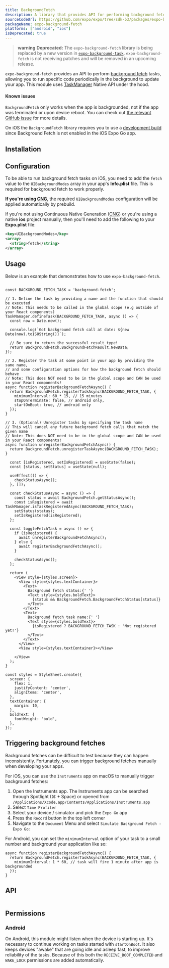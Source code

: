 ```yaml
---
title: BackgroundFetch
description: A library that provides API for performing background fetch tasks.
sourceCodeUrl: https://github.com/expo/expo/tree/sdk-53/packages/expo-background-fetch
packageName: expo-background-fetch
platforms: ["android", "ios"]
isDeprecated: true
---
```


> **warning** **Deprecated:** The `expo-background-fetch` library is being replaced by a new version in [`expo-background-task`](background-task.md). `expo-background-fetch` is not receiving patches and will be removed in an upcoming release.

`expo-background-fetch` provides an API to perform [background fetch](https://developer.apple.com/documentation/uikit/core_app/managing_your_app_s_life_cycle/preparing_your_app_to_run_in_the_background/updating_your_app_with_background_app_refresh) tasks, allowing you to run specific code periodically in the background to update your app. This module uses [TaskManager](task-manager.md) Native API under the hood.

#### Known issues&ensp;

`BackgroundFetch` only works when the app is backgrounded, not if the app was terminated or upon device reboot. You can check out [the relevant GitHub issue](https://github.com/expo/expo/issues/3582) for more details.

On iOS the `BackgroundFetch` library requires you to use a [development build](/develop/development-builds/introduction/) since Background Fetch is not enabled in the iOS Expo Go app.

## Installation

## Configuration&ensp;

To be able to run background fetch tasks on iOS, you need to add the `fetch` value to the `UIBackgroundModes` array in your app's **Info.plist** file. This is required for background fetch to work properly.

**If you're using [CNG](/workflow/continuous-native-generation/)**, the required `UIBackgroundModes` configuration will be applied automatically by prebuild.

If you're not using Continuous Native Generation ([CNG](/workflow/continuous-native-generation/)) or you're using a native **ios** project manually, then you'll need to add the following to your **Expo.plist** file:

```xml ios/project-name/Supporting/Expo.plist
<key>UIBackgroundModes</key>
<array>
  <string>fetch</string>
</array>
```

## Usage

Below is an example that demonstrates how to use `expo-background-fetch`.

```tsx

const BACKGROUND_FETCH_TASK = 'background-fetch';

// 1. Define the task by providing a name and the function that should be executed
// Note: This needs to be called in the global scope (e.g outside of your React components)
TaskManager.defineTask(BACKGROUND_FETCH_TASK, async () => {
  const now = Date.now();

  console.log(`Got background fetch call at date: ${new Date(now).toISOString()}`);

  // Be sure to return the successful result type!
  return BackgroundFetch.BackgroundFetchResult.NewData;
});

// 2. Register the task at some point in your app by providing the same name,
// and some configuration options for how the background fetch should behave
// Note: This does NOT need to be in the global scope and CAN be used in your React components!
async function registerBackgroundFetchAsync() {
  return BackgroundFetch.registerTaskAsync(BACKGROUND_FETCH_TASK, {
    minimumInterval: 60 * 15, // 15 minutes
    stopOnTerminate: false, // android only,
    startOnBoot: true, // android only
  });
}

// 3. (Optional) Unregister tasks by specifying the task name
// This will cancel any future background fetch calls that match the given name
// Note: This does NOT need to be in the global scope and CAN be used in your React components!
async function unregisterBackgroundFetchAsync() {
  return BackgroundFetch.unregisterTaskAsync(BACKGROUND_FETCH_TASK);
}

  const [isRegistered, setIsRegistered] = useState(false);
  const [status, setStatus] = useState(null);

  useEffect(() => {
    checkStatusAsync();
  }, []);

  const checkStatusAsync = async () => {
    const status = await BackgroundFetch.getStatusAsync();
    const isRegistered = await TaskManager.isTaskRegisteredAsync(BACKGROUND_FETCH_TASK);
    setStatus(status);
    setIsRegistered(isRegistered);
  };

  const toggleFetchTask = async () => {
    if (isRegistered) {
      await unregisterBackgroundFetchAsync();
    } else {
      await registerBackgroundFetchAsync();
    }

    checkStatusAsync();
  };

  return (
    <View style={styles.screen}>
      <View style={styles.textContainer}>
        <Text>
          Background fetch status:{' '}
          <Text style={styles.boldText}>
            {status && BackgroundFetch.BackgroundFetchStatus[status]}
          </Text>
        </Text>
        <Text>
          Background fetch task name:{' '}
          <Text style={styles.boldText}>
            {isRegistered ? BACKGROUND_FETCH_TASK : 'Not registered yet!'}
          </Text>
        </Text>
      </View>
      <View style={styles.textContainer}></View>
      
    </View>
  );
}

const styles = StyleSheet.create({
  screen: {
    flex: 1,
    justifyContent: 'center',
    alignItems: 'center',
  },
  textContainer: {
    margin: 10,
  },
  boldText: {
    fontWeight: 'bold',
  },
});
```

## Triggering background fetches

Background fetches can be difficult to test because they can happen inconsistently. Fortunately, you can trigger background fetches manually when developing your apps.

For iOS, you can use the `Instruments` app on macOS to manually trigger background fetches:

1. Open the Instruments app. The Instruments app can be searched through Spotlight (⌘ + Space) or opened from `/Applications/Xcode.app/Contents/Applications/Instruments.app`
2. Select `Time Profiler`
3. Select your device / simulator and pick the `Expo Go` app
4. Press the `Record` button in the top left corner
5. Navigate to the `Document` Menu and select `Simulate Background Fetch - Expo Go`:

For Android, you can set the `minimumInterval` option of your task to a small number and background your application like so:

```tsx
async function registerBackgroundFetchAsync() {
  return BackgroundFetch.registerTaskAsync(BACKGROUND_FETCH_TASK, {
    minimumInterval: 1 * 60, // task will fire 1 minute after app is backgrounded
  });
}
```

## API

```js

```

## Permissions

### Android

On Android, this module might listen when the device is starting up. It's necessary to continue working on tasks started with `startOnBoot`. It also keeps devices "awake" that are going idle and asleep fast, to improve reliability of the tasks. Because of this both the `RECEIVE_BOOT_COMPLETED` and `WAKE_LOCK` permissions are added automatically.